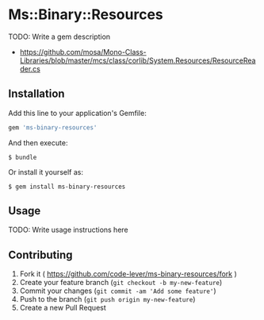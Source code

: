 # Ms::Binary::Resources

TODO: Write a gem description

* https://github.com/mosa/Mono-Class-Libraries/blob/master/mcs/class/corlib/System.Resources/ResourceReader.cs

## Installation

Add this line to your application's Gemfile:

```ruby
gem 'ms-binary-resources'
```

And then execute:

    $ bundle

Or install it yourself as:

    $ gem install ms-binary-resources

## Usage

TODO: Write usage instructions here

## Contributing

1. Fork it ( https://github.com/code-lever/ms-binary-resources/fork )
2. Create your feature branch (`git checkout -b my-new-feature`)
3. Commit your changes (`git commit -am 'Add some feature'`)
4. Push to the branch (`git push origin my-new-feature`)
5. Create a new Pull Request
